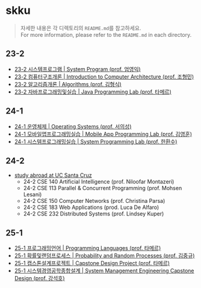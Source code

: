 # skku
> 자세한 내용은 각 디렉토리의 `README.md`를 참고하세요. <br>
> For more information, please refer to the `README.md` in each directory.

## 23-2

- [23-2 시스템프로그램 | System Program (prof. 엄영익)](./시스템프로그램%20|%20System%20Program%20(SWE2001)/)
- [23-2 컴퓨터구조개론 | Introduction to Computer Architecture (prof. 조형민)](./컴퓨터구조개론%20|%20Intro%20to%20Comp%20Arch%20(SWE2024)/)
- [23-2 알고리즘개론 | Algorithms (prof. 김형식)](./알고리즘개론%20|%20Algorithms%20(SWE2016)/)
- [23-2 자바프로그래밍및실습 | Java Programming Lab (prof. 타메르)](./자바프로그래밍실습%20|%20Java%20Programming%20Lab%20(SWE2023)/)


## 24-1

- [24-1 운영체제 | Operating Systems (prof. 서의성)](./운영체제%20|%20Operating%20Systems%20(SWE3004)/)
- [24-1 모바일앱프로그래밍실습 | Mobile App Programming Lab (prof. 김영훈)](./모바일앱프로그래밍실습%20|%20Mobile%20App%20Programming%20Lab%20(SWE3047)/)
- [24-1 시스템프로그래밍실습 | System Programming Lab (prof. 한환수)](./시스템프로그래밍실습%20|%20System%20Programming%20Lab%20(SWE2024)/)


## 24-2
- [study abroad at UC Santa Cruz](https://github.com/racheliee/ucsc-projects)
  - 24-2 CSE 140 Artificial Intelligence (prof. Niloofar Montazeri)
  - 24-2 CSE 113 Parallel & Concurrent Programming (prof. Mohsen Lesani)
  - 24-2 CSE 150 Computer Networks (prof. Christina Parsa)
  - 24-2 CSE 183 Web Applications (prod. Luca De Alfaro)
  - 24-2 CSE 232 Distributed Systems (prof. Lindsey Kuper)

## 25-1
- [25-1 프로그래밍언어 | Programming Languages (prof. 타메르)](./프로그래밍언어%20|%20Programming%20Languages%20(SWE3006)/)
- [25-1 확률및랜덤프로세스 | Probability and Random Processes (prof. 김중규)](./확률및랜덤프로세스%20|%20Probability%20and%20Random%20Processes%20(ICE2003)/)
- [25-1 캡스톤설계프로젝트 | Capstone Design Project (prof. 타메르)](https://github.com/shj1081/betabae)
- [25-1 시스템경영공학종합설계 | System Management Engineering Capstone Design (prof. 강석호)](https://github.com/racheliee/viralytics)
